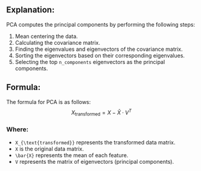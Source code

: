 ## Explanation:
PCA computes the principal components by performing the following steps:
1. Mean centering the data.
2. Calculating the covariance matrix.
3. Finding the eigenvalues and eigenvectors of the covariance matrix.
4. Sorting the eigenvectors based on their corresponding eigenvalues.
5. Selecting the top `n_components` eigenvectors as the principal components.
## Formula:
The formula for PCA is as follows:
$$
X_{\text{transformed}} = X - \bar{X} \cdot V^T
$$
### Where:
* `X_{\text{transformed}}` represents the transformed data matrix.
* `X` is the original data matrix.
* `\bar{X}` represents the mean of each feature.
* `V` represents the matrix of eigenvectors (principal components).